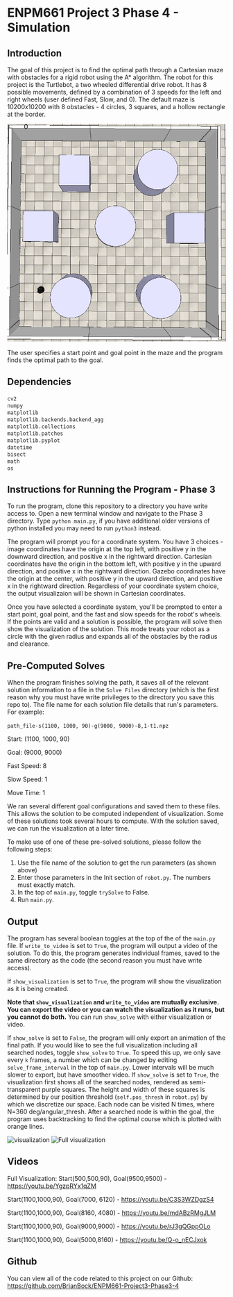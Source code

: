 # ENPM661 Project 3 Phase 4 - Simulation

## Introduction

The goal of this project is to find the optimal path through a Cartesian maze with obstacles for a rigid robot using the A* algorithm. The robot for this project is the Turtlebot, a two wheeled differential drive robot. It has 8 possible movements, defined by a combination of 3 speeds for the left and right wheels (user defined Fast, Slow, and 0). The default maze is 10200x10200 with 8 obstacles - 4 circles, 3 squares, and a hollow rectangle at the border.

![maze](https://github.com/BrianBock/ENPM661-Project3-Phase-4/blob/master/Images/V-Rep_maze.png)

The user specifies a start point and goal point in the maze and the program finds the optimal path to the goal.

## Dependencies 

    cv2
    numpy
    matplotlib
    matplotlib.backends.backend_agg
    matplotlib.collections
    matplotlib.patches
    matplotlib.pyplot
    datetime
    bisect
    math
    os


## Instructions for Running the Program - Phase 3

To run the program, clone this repository to a directory you have write access to. Open a new terminal window and navigate to the Phase 3 directory. Type `python main.py`, if you have additional older versions of python installed you may need to run `python3` instead. 

The program will prompt you for a coordinate system. You have 3 choices - image coordinates have the origin at the top left, with positive y in the downward direction, and positive x in the rightward direction. Cartesian coordinates have the origin in the bottom left, with positive y in the upward direction, and positive x in the rightward direction. Gazebo coordinates have the origin at the center, with positive y in the upward direction, and positive x in the rightward direction. Regardless of your coordinate system choice, the output visualizaion will be shown in Cartesian coordinates. 

Once you have selected a coordinate system, you'll be prompted to enter a start point, goal point, and the fast and slow speeds for the robot's wheels. If the points are valid and a solution is possible, the program will solve then show the visualization of the solution. This mode treats your robot as a circle with the given radius and expands all of the obstacles by the radius and clearance.

<!-- In our tests, the program usually solves the path 5-35 minutes (depending on all the run parameters, worst case - 6 hours, 51 min), but can take much longer to export the visualization/video.  -->


## Pre-Computed Solves
When the program finishes solving the path, it saves all of the relevant solution information to a file in the `Solve Files` directory (which is the first reason why you must have write privileges to the directory you save this repo to). The file name for each solution file details that run's parameters. For example: 

`path_file-s(1100, 1000, 90)-g(9000, 9000)-8,1-t1.npz`

Start: (1100, 1000, 90)

Goal: (9000, 9000)

Fast Speed: 8

Slow Speed: 1

Move Time: 1

We ran several different goal configurations and saved them to these files. This allows the solution to be computed independent of visualization. Some of these solutions took several hours to compute. With the solution saved, we can run the visualization at a later time. 

To make use of one of these pre-solved solutions, please follow the following steps:
1. Use the file name of the solution to get the run parameters (as shown above)
2. Enter those parameters in the Init section of `robot.py`. The numbers must exactly match.
3. In the top of `main.py`, toggle `trySolve` to False. 
4. Run `main.py`. 


## Output

The program has several boolean toggles at the top of the of the `main.py` file. If `write_to_video` is set to `True`, the program will output a video of the solution. To do this, the program generates individual frames, saved to the same directory as the code (the second reason you must have write access).

If `show_visualization` is set to `True`, the program will show the visualization as it is being created. 

**Note that `show_visualization` and `write_to_video` are mutually exclusive. You can export the video or you can watch the visualization as it runs, but you cannot do both.** You can run `show_solve` with either visualization or video. 

If `show_solve` is set to `False`, the program will only export an animation of the final path. If you would like to see the full visualization including all searched nodes, toggle `show_solve` to `True`. To speed this up, we only save every `k` frames, a number which can be changed by editing `solve_frame_interval` in the top of `main.py`. Lower intervals will be much slower to export, but have smoother video. If `show_solve` is set to `True`, the visualization first shows all of the searched nodes, rendered as semi-transparent purple squares. The height and width of these squares is determined by our position threshold (`self.pos_thresh` in `robot.py`) by which we discretize our space. Each node can be visited N times, where N=360 deg/angular_thresh. After a searched node is within the goal, the program uses backtracking to find the optimal course which is plotted with orange lines. 

![visualization](https://github.com/BrianBock/ENPM661-Project3-Phase3-4/blob/master/Images/visualization_path-only.gif)
![Full visualization](https://github.com/BrianBock/ENPM661-Project3-Phase3-4/blob/master/Images/full_viz.gif)

## Videos

Full Visualization: Start(500,500,90), Goal(9500,9500) - https://youtu.be/YgzpRYx1qZM

Start(1100,1000,90), Goal(7000, 6120) - https://youtu.be/C3S3WZDgzS4

Start(1100,1000,90), Goal(8160, 4080) - https://youtu.be/mdABzRMgJLM

Start(1100,1000,90), Goal(9000,9000) - https://youtu.be/rJ3gQGppOLo

Start(1100,1000,90), Goal(5000,8160) - https://youtu.be/Q-o_nECJxok



## Github

You can view all of the code related to this project on our Github: https://github.com/BrianBock/ENPM661-Project3-Phase3-4
